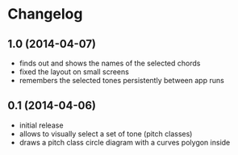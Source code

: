 # Changelog

## 1.0 (2014-04-07)
- finds out and shows the names of the selected chords
- fixed the layout on small screens
- remembers the selected tones persistently between app runs

## 0.1 (2014-04-06)
- initial release
- allows to visually select a set of tone (pitch classes)
- draws a pitch class circle diagram with a curves polygon inside
